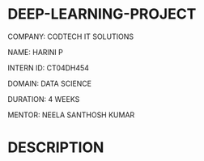 # DEEP-LEARNING-PROJECT

COMPANY: CODTECH IT SOLUTIONS

NAME: HARINI P

INTERN ID: CT04DH454

DOMAIN: DATA SCIENCE

DURATION: 4 WEEKS

MENTOR: NEELA SANTHOSH KUMAR

# DESCRIPTION
